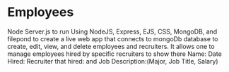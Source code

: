 # Employees
Node Server.js to run
Using NodeJS, Express, EJS, CSS, MongoDB, and filepond to create a live web app
that connects to mongoDb database to create, edit, view, and delete employees and recruiters.
It allows one to manage employees hired by specific recruiters to show there
Name: Date Hired: Recruiter that hired: and Job Description:(Major, Job Title, Salary) 
